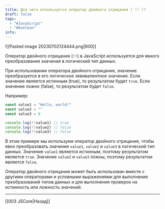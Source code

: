 ```yaml
---
title: Для чего используется оператор двойного отрицания (`!!`)?
draft: false
tags:
  - "#JavaScript"
  - "#boolean"
info:
---
```

![[Pasted image 20230702124444.png|600]]

Оператор двойного отрицания (`!!`) в JavaScript используется для явного преобразования значения в логический тип данных.

При использовании оператора двойного отрицания, значение преобразуется в его логическое эквивалентное значение. Если значение является истинным (true), то результатом будет `true`. Если значение ложно (false), то результатом будет `false`.

Например:

```javascript
const value1 = "Hello, world!"
const value2 = ""
const value3 = 0

console.log(!!value1) // true
console.log(!!value2) // false
console.log(!!value3) // false
```

В этом примере мы используем оператор двойного отрицания, чтобы явно преобразовать значения `value1`, `value2` и `value3` в логический тип данных. Значение `value1` является истинным, поэтому результатом является `true`. Значение `value2` и `value3` ложны, поэтому результатом является `false`.

Оператор двойного отрицания может быть использован вместе с другими операторами и условными выражениями для выполнения преобразований типов данных и для выполнения проверок на истинность или ложность значений.

---

[[003 JSCore|Назад]]